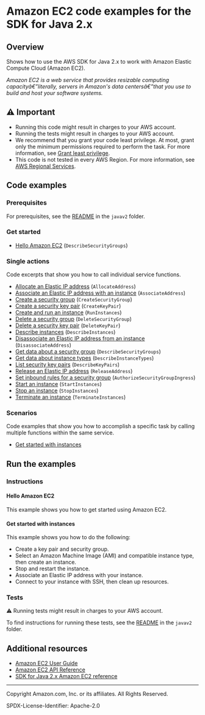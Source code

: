 <!--Generated by WRITEME on 2023-04-19 09:43:58.806177 (UTC)-->
# Amazon EC2 code examples for the SDK for Java 2.x

## Overview

Shows how to use the AWS SDK for Java 2.x to work with Amazon Elastic Compute Cloud (Amazon EC2).

<!--custom.overview.start-->
<!--custom.overview.end-->

*Amazon EC2 is a web service that provides resizable computing capacityâ€”literally, servers in Amazon's data centersâ€”that you use to build and host your software systems.*

## ⚠ Important

* Running this code might result in charges to your AWS account.
* Running the tests might result in charges to your AWS account.
* We recommend that you grant your code least privilege. At most, grant only the minimum permissions required to perform the task. For more information, see [Grant least privilege](https://docs.aws.amazon.com/IAM/latest/UserGuide/best-practices.html#grant-least-privilege).
* This code is not tested in every AWS Region. For more information, see [AWS Regional Services](https://aws.amazon.com/about-aws/global-infrastructure/regional-product-services).

<!--custom.important.start-->
<!--custom.important.end-->

## Code examples

### Prerequisites

For prerequisites, see the [README](../../README.md#Prerequisites) in the `javav2` folder.


<!--custom.prerequisites.start-->
<!--custom.prerequisites.end-->


### Get started

* [Hello Amazon EC2](src/main/java/com/example/ec2/DescribeSecurityGroups.java#L53) (`DescribeSecurityGroups`)

### Single actions

Code excerpts that show you how to call individual service functions.

* [Allocate an Elastic IP address](src/main/java/com/example/ec2/AllocateAddress.java#L56) (`AllocateAddress`)
* [Associate an Elastic IP address with an instance](src/main/java/com/example/ec2/EC2Scenario.java#L326) (`AssociateAddress`)
* [Create a security group](src/main/java/com/example/ec2/CreateSecurityGroup.java#L65) (`CreateSecurityGroup`)
* [Create a security key pair](src/main/java/com/example/ec2/CreateKeyPair.java#L52) (`CreateKeyPair`)
* [Create and run an instance](src/main/java/com/example/ec2/CreateInstance.java#L63) (`RunInstances`)
* [Delete a security group](src/main/java/com/example/ec2/DeleteSecurityGroup.java#L52) (`DeleteSecurityGroup`)
* [Delete a security key pair](src/main/java/com/example/ec2/DeleteKeyPair.java#L53) (`DeleteKeyPair`)
* [Describe instances](src/main/java/com/example/ec2/EC2Scenario.java#L406) (`DescribeInstances`)
* [Disassociate an Elastic IP address from an instance](src/main/java/com/example/ec2/EC2Scenario.java#L309) (`DisassociateAddress`)
* [Get data about a security group](src/main/java/com/example/ec2/EC2Scenario.java#L550) (`DescribeSecurityGroups`)
* [Get data about instance types](src/main/java/com/example/ec2/EC2Scenario.java#L459) (`DescribeInstanceTypes`)
* [List security key pairs](src/main/java/com/example/ec2/DescribeKeyPairs.java#L39) (`DescribeKeyPairs`)
* [Release an Elastic IP address](src/main/java/com/example/ec2/ReleaseAddress.java#L52) (`ReleaseAddress`)
* [Set inbound rules for a security group](src/main/java/com/example/ec2/EC2Scenario.java#L569) (`AuthorizeSecurityGroupIngress`)
* [Start an instance](src/main/java/com/example/ec2/EC2Scenario.java#L361) (`StartInstances`)
* [Stop an instance](src/main/java/com/example/ec2/EC2Scenario.java#L384) (`StopInstances`)
* [Terminate an instance](src/main/java/com/example/ec2/TerminateInstance.java#L11) (`TerminateInstances`)

### Scenarios

Code examples that show you how to accomplish a specific task by calling multiple
functions within the same service.

* [Get started with instances](src/main/java/com/example/ec2/EC2Scenario.java) 

## Run the examples

### Instructions


<!--custom.instructions.start-->
<!--custom.instructions.end-->

#### Hello Amazon EC2

This example shows you how to get started using Amazon EC2.



#### Get started with instances

This example shows you how to do the following:

* Create a key pair and security group.
* Select an Amazon Machine Image (AMI) and compatible instance type, then create an instance.
* Stop and restart the instance.
* Associate an Elastic IP address with your instance.
* Connect to your instance with SSH, then clean up resources.

<!--custom.scenario_prereqs.ec2_Scenario_GetStartedInstances.start-->
<!--custom.scenario_prereqs.ec2_Scenario_GetStartedInstances.end-->

<!--custom.scenarios.ec2_Scenario_GetStartedInstances.start-->
<!--custom.scenarios.ec2_Scenario_GetStartedInstances.end-->

### Tests

⚠ Running tests might result in charges to your AWS account.


To find instructions for running these tests, see the [README](../../README.md#Tests)
in the `javav2` folder.



<!--custom.tests.start-->
<!--custom.tests.end-->

## Additional resources

* [Amazon EC2 User Guide](https://docs.aws.amazon.com/AWSEC2/latest/UserGuide/concepts.html)
* [Amazon EC2 API Reference](https://docs.aws.amazon.com/AWSEC2/latest/APIReference/Welcome.html)
* [SDK for Java 2.x Amazon EC2 reference](https://sdk.amazonaws.com/java/api/latest/software/amazon/awssdk/services/ec2/package-summary.html)

<!--custom.resources.start-->
<!--custom.resources.end-->

---

Copyright Amazon.com, Inc. or its affiliates. All Rights Reserved.

SPDX-License-Identifier: Apache-2.0